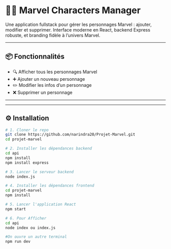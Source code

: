 # 🦸‍♂️ Marvel Characters Manager

Une application fullstack pour gérer les personnages Marvel : ajouter, modifier et supprimer. Interface moderne en React, backend Express robuste, et branding fidèle à l’univers Marvel.

---

## 📦 Fonctionnalités

- 🔍 Afficher tous les personnages Marvel
- ➕ Ajouter un nouveau personnage
- ✏️ Modifier les infos d’un personnage
- ❌ Supprimer un personnage

---


---

## ⚙️ Installation

```bash
# 1. Cloner le repo
git clone https://github.com/narindra20/Projet-Marvel.git
cd projet-marvel

# 2. Installer les dépendances backend
cd api 
npm install
npm install express

# 3. Lancer le serveur backend
node index.js

# 4. Installer les dépendances frontend
cd projet-marvel
npm install

# 5. Lancer l'application React
npm start

# 6. Pour Afficher 
cd api
node index ou index.js

#On ouvre un autre terminal
npm run dev 


